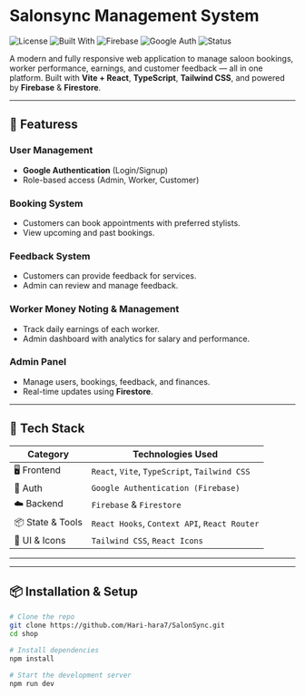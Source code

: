#  Salonsync Management System

![License](https://img.shields.io/badge/license-MIT-blue.svg)
![Built With](https://img.shields.io/badge/Built%20with-React%20%2B%20Vite%20%2B%20TypeScript-blue)
![Firebase](https://img.shields.io/badge/Firebase-Firestore-orange)
![Google Auth](https://img.shields.io/badge/Auth-Google%20Authentication-red)
![Status](https://img.shields.io/badge/status-Active-brightgreen)

A modern and fully responsive web application to manage saloon bookings, worker performance, earnings, and customer feedback — all in one platform. Built with **Vite + React**, **TypeScript**, **Tailwind CSS**, and powered by **Firebase** & **Firestore**.

---

## 🚀 Featuress

###  User Management
-  **Google Authentication** (Login/Signup)
-  Role-based access (Admin, Worker, Customer)

###  Booking System
-  Customers can book appointments with preferred stylists.
-  View upcoming and past bookings.

###  Feedback System
-  Customers can provide feedback for services.
-  Admin can review and manage feedback.

###  Worker Money Noting & Management
-  Track daily earnings of each worker.
-  Admin dashboard with analytics for salary and performance.

###  Admin Panel
-  Manage users, bookings, feedback, and finances.
-  Real-time updates using **Firestore**.

---

## 🧰 Tech Stack

| Category         | Technologies Used                                     |
|------------------|--------------------------------------------------------|
| 🖥 Frontend       | `React`, `Vite`, `TypeScript`, `Tailwind CSS`         |
| 🔐 Auth           | `Google Authentication (Firebase)`                   |
| ☁️ Backend        | `Firebase` & `Firestore`                              |
| 📦 State & Tools  | `React Hooks`, `Context API`, `React Router`         |
| 🎨 UI & Icons     | `Tailwind CSS`, `React Icons`                         |

---


---

## 📦 Installation & Setup

```bash
# Clone the repo
git clone https://github.com/Hari-hara7/SalonSync.git
cd shop

# Install dependencies
npm install

# Start the development server
npm run dev
